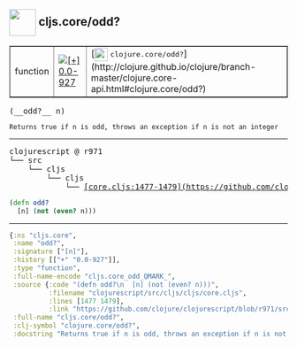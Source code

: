 ## <img width="48px" valign="middle" src="http://i.imgur.com/Hi20huC.png"> cljs.core/odd?

 <table border="1">
<tr>
<td>function</td>
<td><a href="https://github.com/cljsinfo/api-refs/tree/0.0-927"><img valign="middle" alt="[+] 0.0-927" src="https://img.shields.io/badge/+-0.0--927-lightgrey.svg"></a> </td>
<td>
[<img height="24px" valign="middle" src="http://i.imgur.com/1GjPKvB.png"> <samp>clojure.core/odd?</samp>](http://clojure.github.io/clojure/branch-master/clojure.core-api.html#clojure.core/odd?)
</td>
</tr>
</table>

 <samp>
(__odd?__ n)<br>
</samp>

```
Returns true if n is odd, throws an exception if n is not an integer
```

---

 <pre>
clojurescript @ r971
└── src
    └── cljs
        └── cljs
            └── <ins>[core.cljs:1477-1479](https://github.com/clojure/clojurescript/blob/r971/src/cljs/cljs/core.cljs#L1477-L1479)</ins>
</pre>

```clj
(defn odd?
  [n] (not (even? n)))
```


---

```clj
{:ns "cljs.core",
 :name "odd?",
 :signature ["[n]"],
 :history [["+" "0.0-927"]],
 :type "function",
 :full-name-encode "cljs.core_odd_QMARK_",
 :source {:code "(defn odd?\n  [n] (not (even? n)))",
          :filename "clojurescript/src/cljs/cljs/core.cljs",
          :lines [1477 1479],
          :link "https://github.com/clojure/clojurescript/blob/r971/src/cljs/cljs/core.cljs#L1477-L1479"},
 :full-name "cljs.core/odd?",
 :clj-symbol "clojure.core/odd?",
 :docstring "Returns true if n is odd, throws an exception if n is not an integer"}

```
